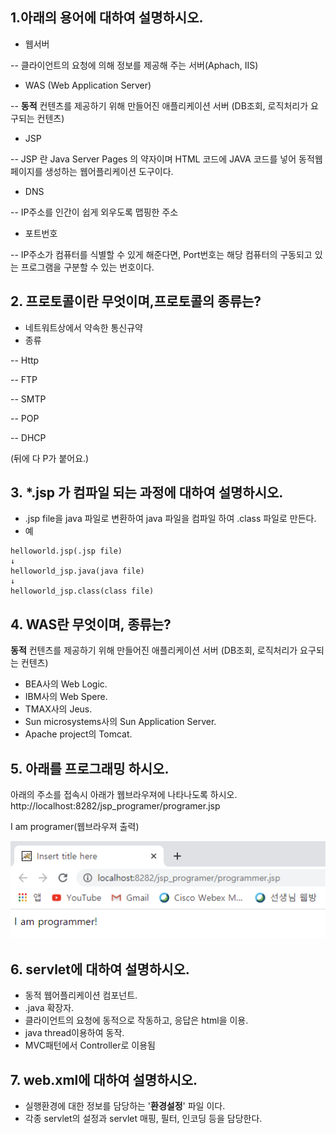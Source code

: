 ## 1.아래의 용어에 대하여 설명하시오.
- 웹서버

-- 클라이언트의 요청에 의해 정보를 제공해 주는 서버(Aphach, IIS)
- WAS (Web Application Server)  

-- **동적** 컨텐츠를 제공하기 위해 만들어진 애플리케이션 서버 (DB조회, 로직처리가 요구되는 컨텐츠)  
- JSP

-- JSP 란 Java Server Pages 의 약자이며 HTML 코드에 JAVA 코드를 넣어 동적웹페이지를 생성하는 웹어플리케이션 도구이다.  
- DNS

-- IP주소를 인간이 쉽게 외우도록 맵핑한 주소
- 포트번호

-- IP주소가 컴퓨터를 식별할 수 있게 해준다면, Port번호는 해당 컴퓨터의 구동되고 있는 프로그램을 구분할 수 있는 번호이다. 
## 2. 프로토콜이란 무엇이며,프로토콜의 종류는?
- 네트워트상에서 약속한 통신규약
- 종류

-- Http

--  FTP

-- SMTP

-- POP

-- DHCP

(뒤에 다 P가 붙어요.)
## 3. *.jsp 가 컴파일 되는 과정에 대하여 설명하시오.
- .jsp file을 java 파일로 변환하여 java 파일을 컴파일 하여 .class 파일로 만든다.
- 예
```
helloworld.jsp(.jsp file)
↓
helloworld_jsp.java(java file)
↓
helloworld_jsp.class(class file)
```

## 4. WAS란 무엇이며, 종류는?
 **동적** 컨텐츠를 제공하기 위해 만들어진 애플리케이션 서버 (DB조회, 로직처리가 요구되는 컨텐츠)  
 -   BEA사의 Web Logic.
-   IBM사의 Web Spere.
-   TMAX사의 Jeus.
-   Sun microsystems사의 Sun Application Server.
-   Apache project의 Tomcat.

## 5. 아래를 프로그래밍 하시오.
아래의 주소를 접속시 아래가 웹브라우져에 나타나도록 하시오.
http://localhost:8282/jsp_programer/programer.jsp

I am programer(웹브라우져 출력)

![](https://github.com/tjaqpfflsk/hello/blob/main/%ED%99%94%EB%A9%B4%20%EC%BA%A1%EC%B2%98%202020-12-24%20172723.png)
## 6. servlet에 대하여 설명하시오.
- 동적 웹어플리케이션 컴포넌트.
- .java 확장자.
- 클라이언트의 요청에 동적으로 작동하고, 응답은 html을 이용.
- java thread이용하여 동작.
- MVC패턴에서 Controller로 이용됨
## 7. web.xml에 대하여 설명하시오.
- 실행환경에 대한 정보를 담당하는 '**환경설정**' 파일 이다.
- 각종 servlet의 설정과 servlet 매핑, 필터, 인코딩 등을 담당한다.
